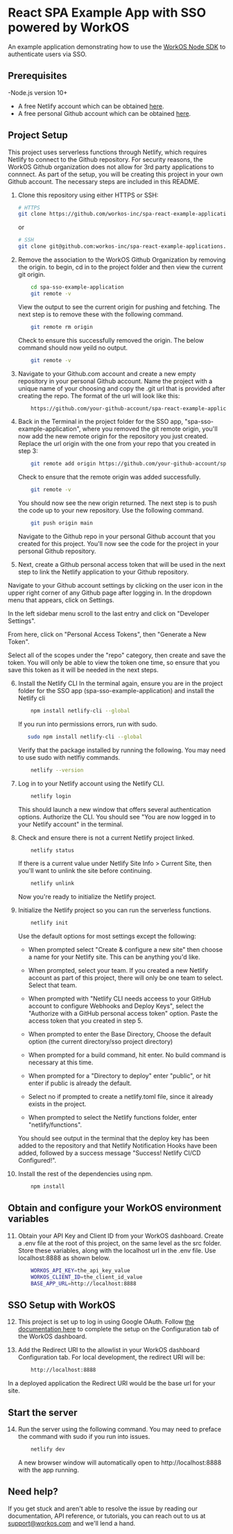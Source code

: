 # React SPA Example App with SSO powered by WorkOS

An example application demonstrating how to use the  [WorkOS Node SDK](https://github.com/workos-inc/workos-node) to authenticate users via SSO. 


## Prerequisites
-Node.js version 10+

- A free Netlify account which can be obtained [here](https://netlify.com). 
- A free personal Github account which can be obtained [here](https://github.com). 

## Project Setup
This project uses serverless functions through Netlify, which requires Netlify to connect to the Github repository. For security reasons, the WorkOS Github organization does not allow for 3rd party applications to connnect. As part of the setup, you will be creating this project in your own Github account. The necessary steps are included in this README. 

1. Clone this repository using either HTTPS or SSH: 
    ```bash
    # HTTPS
    git clone https://github.com/workos-inc/spa-react-example-applications.git
    ```
    or

    ```bash
    # SSH
    git clone git@github.com:workos-inc/spa-react-example-applications.git
    ```

2. Remove the association to the WorkOS Github Organization by removing the origin. to begin, cd in to the project folder and then view the current git origin. 
    ```bash
        cd spa-sso-example-application
        git remote -v
    ```

    View the output to see the current origin for pushing and fetching. The next step is to remove these with the following command. 
    ```bash
        git remote rm origin
    ```
    Check to ensure this successfully removed the origin. The below command should now yeild no output. 
    ```bash
        git remote -v
    ```
3. Navigate to your Github.com account and create a new empty repository in your personal Github account. Name the project with a unique name of your choosing and copy the .git url that is provided after creating the repo. The format of the url will look like this: 
    ```bash
        https://github.com/your-github-account/spa-react-example-applications.git
    ```
4. Back in the Terminal in the project folder for the SSO app, "spa-sso-example-application", where you removed the git remote origin, you'll now add the new remote origin for the repository you just created. Replace the url origin with the one from your repo that you created in step 3:
    ```bash
        git remote add origin https://github.com/your-github-account/spa-react-example-applications.git
    ```
    Check to ensure that the remote origin was added successfully. 
    ```bash
        git remote -v
    ```
    You should now see the new origin returned. The next step is to push the code up to your new repository. Use the following command. 
    ```bash
        git push origin main
    ```
    Navigate to the Github repo in your personal Github account that you created for this project. You'll now see the code for the project in your personal Github repository. 

5. Next, create a Github personal access token that will be used in the next step to link the Netlify application to your Github repository.

Navigate to your Github account settings by clicking on the user icon in the upper right corner of any Github page after logging in. In the dropdown menu that appears, click on Settings. 

In the left sidebar menu scroll to the last entry and click on "Developer Settings". 

From here, click on "Personal Access Tokens", then "Generate a New Token". 

Select all of the scopes under the "repo" category, then create and save the token. You will only be able to view the token one time, so ensure that you save this token as it will be needed in the next steps. 


6. Install the Netlify CLI 
    In the terminal again, ensure you are in the project folder for the SSO app (spa-sso-example-application) and install the Netlify cli 
    
    ```bash
        npm install netlify-cli --global
    ```
    If you run into permissions errors, run with sudo. 
    
    ```bash
       sudo npm install netlify-cli --global
    ```
    Verify that the package installed by running the following. You may need to use sudo with netlfiy commands. 
    
    ```bash
        netlify --version
    ```
7. Log in to your Netlify account using the Netlify CLI. 
    ```bash
        netlify login
    ```
    This should launch a new window that offers several authentication options. Authorize the CLI. You should see "You are now logged in to your Netlify account" in the terminal. 

8. Check and ensure there is not a current Netlify project linked.
    ```bash
        netlify status
    ```
    If there is a current value under Netlify Site Info > Current Site, then you'll want to unlink the site before continuing. 
    ```bash
        netlify unlink
    ```
    Now you're ready to initialize the Netlify project. 

9. Initialize the Netlify project so you can run the serverless functions. 
    
    ```bash
        netlify init
    ```
    Use the default options for most settings except the following:

    - When prompted select "Create & configure a new site" then choose a name for your Netlify site. This can be anything you'd like. 

    - When prompted, select your team. If you created a new Netlify account as part of this project, there will only be one team to select. Select that team. 

    - When prompted with "Netlify CLI needs acceess to your GitHub account to configure Webhooks and Deploy Keys", select the "Authorize with a GitHub personal access token" option. Paste the access token that you created in step 5.

    - When prompted to enter the Base Directory, Choose the default option (the current directory/sso project directory)

    - When prompted for a build command, hit enter. No build command is necessary at this time. 

    - When prompted for a "Directory to deploy" enter "public", or hit enter if public is already the default. 

    - Select no if prompted to create a netlify.toml file, since it already exists in the project. 

    - When prompted to select the Netlify functions folder, enter "netlify/functions". 

    You should see output in the terminal that the deploy key has been added to the repository and that Netlify Notification Hooks have been added, followed by a success message "Success! Netlify CI/CD Configured!". 


10. Install the rest of the dependencies using npm.
    
    ```bash
        npm install
    ```

## Obtain and configure your WorkOS environment variables

11. Obtain your API Key and Client ID from your WorkOS dashboard. Create a .env file at the root of this project, on the same level as the src folder. Store these variables, along with the localhost url in the .env file. Use localhost:8888 as shown below. 
    ```bash
        WORKOS_API_KEY=the_api_key_value
        WORKOS_CLIENT_ID=the_client_id_value
        BASE_APP_URL=http://localhost:8888
    ```

## SSO Setup with WorkOS

12. This project is set up to log in using Google OAuth. Follow [the documentation here](https://workos.com/docs/integrations/g-suite-oauth) to complete the setup on the Configuration tab of the WorkOS dashboard. 

13. Add the Redirect URI to the allowlist in your WorkOS dashboard Configuration tab. For local development, the redirect URI will be:
    
    ```bash
        http://localhost:8888
    ```
In a deployed application the Redirect URI would be the base url for your site. 

## Start the server

14. Run the server using the following command. You may need to preface the command with sudo if you run into issues. 
    
    ```bash
        netlify dev
    ```
    A new browser window will automatically open to http://localhost:8888 with the app running. 

## Need help?

If you get stuck and aren't able to resolve the issue by reading our documentation, API reference, or tutorials, you can reach out to us at support@workos.com and we'll lend a hand.